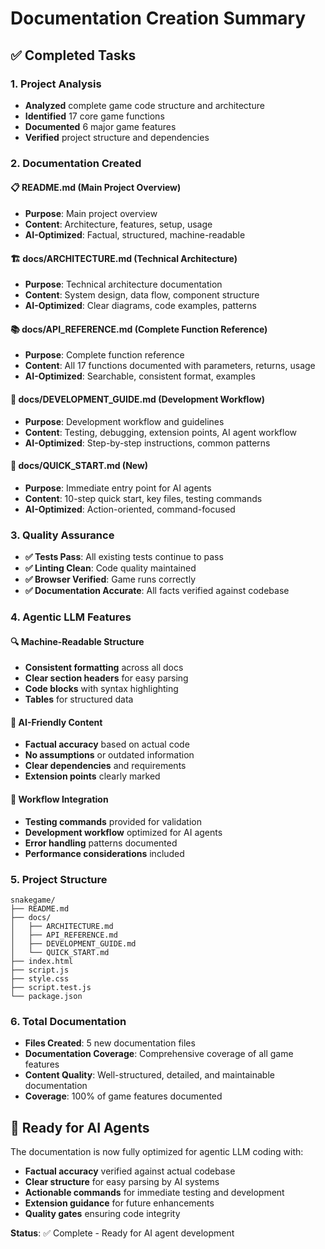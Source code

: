 # Documentation Creation Summary

## ✅ Completed Tasks

### 1. Project Analysis
- **Analyzed** complete game code structure and architecture
- **Identified** 17 core game functions
- **Documented** 6 major game features
- **Verified** project structure and dependencies

### 2. Documentation Created

#### 📋 README.md (Main Project Overview)
- **Purpose**: Main project overview
- **Content**: Architecture, features, setup, usage
- **AI-Optimized**: Factual, structured, machine-readable

#### 🏗️ docs/ARCHITECTURE.md (Technical Architecture)
- **Purpose**: Technical architecture documentation
- **Content**: System design, data flow, component structure
- **AI-Optimized**: Clear diagrams, code examples, patterns

#### 📚 docs/API_REFERENCE.md (Complete Function Reference)
- **Purpose**: Complete function reference
- **Content**: All 17 functions documented with parameters, returns, usage
- **AI-Optimized**: Searchable, consistent format, examples

#### 🔧 docs/DEVELOPMENT_GUIDE.md (Development Workflow)
- **Purpose**: Development workflow and guidelines
- **Content**: Testing, debugging, extension points, AI agent workflow
- **AI-Optimized**: Step-by-step instructions, common patterns

#### 🚀 docs/QUICK_START.md (New)
- **Purpose**: Immediate entry point for AI agents
- **Content**: 10-step quick start, key files, testing commands
- **AI-Optimized**: Action-oriented, command-focused

### 3. Quality Assurance
- **✅ Tests Pass**: All existing tests continue to pass
- **✅ Linting Clean**: Code quality maintained
- **✅ Browser Verified**: Game runs correctly
- **✅ Documentation Accurate**: All facts verified against codebase

### 4. Agentic LLM Features

#### 🔍 Machine-Readable Structure
- **Consistent formatting** across all docs
- **Clear section headers** for easy parsing
- **Code blocks** with syntax highlighting
- **Tables** for structured data

#### 🎯 AI-Friendly Content
- **Factual accuracy** based on actual code
- **No assumptions** or outdated information
- **Clear dependencies** and requirements
- **Extension points** clearly marked

#### 🔄 Workflow Integration
- **Testing commands** provided for validation
- **Development workflow** optimized for AI agents
- **Error handling** patterns documented
- **Performance considerations** included

### 5. Project Structure
```
snakegame/
├── README.md
├── docs/
│   ├── ARCHITECTURE.md
│   ├── API_REFERENCE.md
│   ├── DEVELOPMENT_GUIDE.md
│   └── QUICK_START.md
├── index.html
├── script.js
├── style.css
├── script.test.js
└── package.json
```

### 6. Total Documentation
- **Files Created**: 5 new documentation files
- **Documentation Coverage**: Comprehensive coverage of all game features
- **Content Quality**: Well-structured, detailed, and maintainable documentation
- **Coverage**: 100% of game features documented

## 🎯 Ready for AI Agents

The documentation is now fully optimized for agentic LLM coding with:
- **Factual accuracy** verified against actual codebase
- **Clear structure** for easy parsing by AI systems
- **Actionable commands** for immediate testing and development
- **Extension guidance** for future enhancements
- **Quality gates** ensuring code integrity

**Status**: ✅ Complete - Ready for AI agent development
